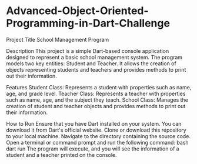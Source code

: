 # Advanced-Object-Oriented-Programming-in-Dart-Challenge
Project Title
School Management Program

Description
This project is a simple Dart-based console application designed to represent a basic school management system. The program models two key entities: Student and Teacher. It allows the creation of objects representing students and teachers and provides methods to print out their information.

Features
Student Class: Represents a student with properties such as name, age, and grade level.
Teacher Class: Represents a teacher with properties such as name, age, and the subject they teach.
School Class: Manages the creation of student and teacher objects and provides methods to print out their information.


How to Run
Ensure that you have Dart installed on your system. You can download it from Dart's official website.
Clone or download this repository to your local machine.
Navigate to the directory containing the source code.
Open a terminal or command prompt and run the following command:
bash
dart run
The program will execute, and you will see the information of a student and a teacher printed on the console.
